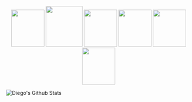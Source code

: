 <div align="center">
        <img src="https://upload.wikimedia.org/wikipedia/commons/0/0a/Python.svg" width="90" height="100" al>
        <img src="https://upload.wikimedia.org/wikipedia/commons/3/35/Tux.svg" width="100" height="110" al>
        <img src="https://upload.wikimedia.org/wikipedia/commons/9/9f/Vimlogo.svg" width="90" height="100" al>
        <img src="https://cdn.worldvectorlogo.com/logos/visual-studio-code-1.svg" width="90" height="100" al>
        <img src="https://upload.wikimedia.org/wikipedia/commons/3/3f/Git_icon.svg" width="90" height="100" al>
        <img src="https://cdn.worldvectorlogo.com/logos/vagrant.svg" width="90" height="100" al>
</div>


![Diego's Github Stats](https://github-readme-stats.vercel.app/api?username=diego5896&show_icons=true&theme=radical)

